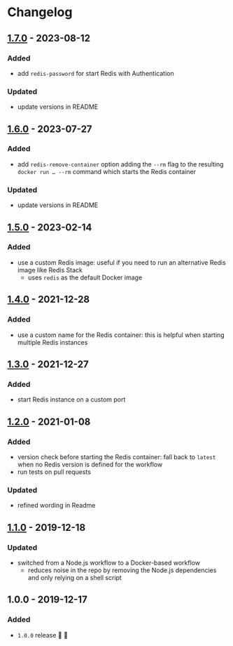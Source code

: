 # Changelog

## [1.7.0](https://github.com/supercharge/redis-github-action/compare/v1.6.0...v1.7.0) - 2023-08-12

### Added
- add `redis-password` for start Redis with Authentication

### Updated
- update versions in README

## [1.6.0](https://github.com/supercharge/redis-github-action/compare/v1.5.0...v1.6.0) - 2023-07-27

### Added
- add `redis-remove-container` option adding the `--rm` flag to the resulting `docker run … --rm` command which starts the Redis container

### Updated
- update versions in README


## [1.5.0](https://github.com/supercharge/redis-github-action/compare/v1.4.0...v1.5.0) - 2023-02-14

### Added
- use a custom Redis image: useful if you need to run an alternative Redis image like Redis Stack
  - uses `redis` as the default Docker image


## [1.4.0](https://github.com/supercharge/redis-github-action/compare/v1.3.0...v1.4.0) - 2021-12-28

### Added
- use a custom name for the Redis container: this is helpful when starting multiple Redis instances


## [1.3.0](https://github.com/supercharge/redis-github-action/compare/v1.2.0...v1.3.0) - 2021-12-27

### Added
- start Redis instance on a custom port


## [1.2.0](https://github.com/supercharge/redis-github-action/compare/v1.1.0...v1.2.0) - 2021-01-08

### Added
- version check before starting the Redis container: fall back to `latest` when no Redis version is defined for the workflow
- run tests on pull requests

### Updated
- refined wording in Readme


## [1.1.0](https://github.com/supercharge/redis-github-action/compare/v1.0.0...v1.1.0) - 2019-12-18

### Updated
- switched from a Node.js workflow to a Docker-based workflow
  - reduces noise in the repo by removing the Node.js dependencies and only relying on a shell script


## 1.0.0 - 2019-12-17

### Added
- `1.0.0` release 🚀 🎉
